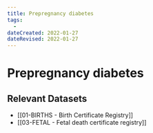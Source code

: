 ```yaml
---
title: Prepregnancy diabetes
tags:
  - 
dateCreated: 2022-01-27
dateRevised: 2022-01-27
---
```

# Prepregnancy diabetes
## Relevant Datasets
- [[01-BIRTHS - Birth Certificate Registry]]
- [[03-FETAL - Fetal death certificate registry]]
